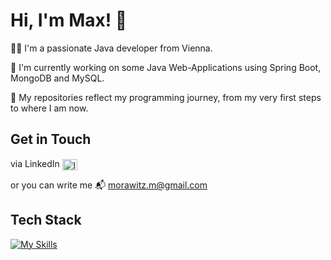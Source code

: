 # Hi, I'm Max! 👋

🧑‍💻 I'm a passionate Java developer from Vienna.

🔭 I'm currently working on some Java Web-Applications using Spring Boot, MongoDB and MySQL.

🚀 My repositories reflect my programming journey, from my very first steps to where I am now.

## Get in Touch
<p align="left">
via LinkedIn
<a href="https://linkedin.com/in/maximilian-morawitz-b36287324" target="blank"><img align="center" src="https://raw.githubusercontent.com/rahuldkjain/github-profile-readme-generator/master/src/images/icons/Social/linked-in-alt.svg" alt="linkedin.com/in/maximilian-morawitz-b36287324" height="18" width="24" /></a>
  
or you can write me 📬 morawitz.m@gmail.com


## Tech Stack

[![My Skills](https://skillicons.dev/icons?i=java,spring,docker,git,maven,mongodb,mysql,postman)](https://skillicons.dev)
<!--
